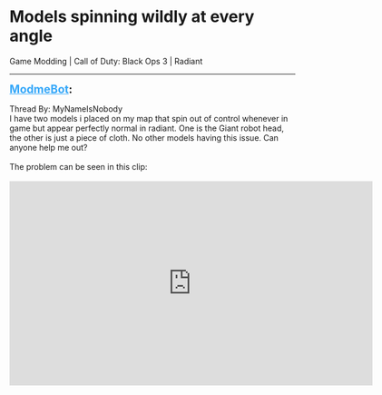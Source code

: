 # Models spinning wildly at every angle
Game Modding | Call of Duty: Black Ops 3 | Radiant

---
<strong style="font-size: 1.4em;"><span style="text-decoration: underline;text-decoration-color: #34a7f9;"><span style="color:#34a7f9;">ModmeBot</span></span>:</strong>

<p>Thread By: MyNameIsNobody<br />I have two models i placed on my map that spin out of control whenever in game but appear perfectly normal in radiant. One is the Giant robot head, the other is just a piece of cloth. No other models having this issue. Can anyone help me out?<br /> <br />The problem can be seen in this clip:<br /> <br /><iframe type="text/html" width="640" height="360" src="https://www.youtube.com/embed/qnhqvYJq9Z0" frameborder="0"></iframe></p>
